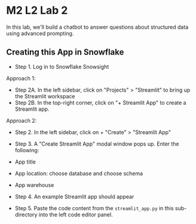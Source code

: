 # M2 L2 Lab 2

In this lab, we'll build a chatbot to answer questions about structured data using advanced prompting.

## Creating this App in Snowflake
- Step 1. Log in to Snowflake Snowsight

Approach 1:

- Step 2A. In the left sidebar, click on "Projects" > "Streamlit" to bring up the Streamlit workspace
- Step 2B. In the top-right corner, click on "+ Streamlit App" to create a Streamlit app.

Approach 2:

- Step 2. In the left sidebar, click on + "Create" > "Streamlit App"

- Step 3. A "Create Streamlit App" modal window pops up. Enter the following:
 - App title
 - App location: choose database and choose schema
 - App warehouse

- Step 4. An example Streamlit app should appear
- Step 5. Paste the code content from the `streamlit_app.py` in this sub-directory into the left code editor panel.
